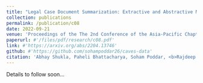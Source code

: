 ```yaml
---
title: "Legal Case Document Summarization: Extractive and Abstractive Methods and their Evaluation"
collection: publications
permalink: /publication/c08
date: 2022-09-21
venue: 'Proceedings of the The 2nd Conference of the Asia-Pacific Chapter of the Association for Computational Linguistics, <b>AACL 2022</b>'
paperurl: #'/files/pdf/research/c08.pdf'
link: #'https://arxiv.org/abs/2204.13746'
github: #'https://github.com/sohampoddar26/caves-data'
citation: 'Abhay Shukla, Paheli Bhattacharya, Soham Poddar, <b>Rajdeep Mukherjee</b>, Kripabandhu Ghosh, Pawan Goyal and Saptarshi Ghosh'
---
```

Details to follow soon...

<!-- [Paper](/files/pdf/research/c07.pdf){: .btn--research} [Code](https://github.com/sohampoddar26/caves-data){: .btn--research} [Poster](/files/pdf/research/CAVES_SIGIR2022_Poster.pdf){: .btn--research} [Slides](https://docs.google.com/presentation/d/e/2PACX-1vQw4i9eslnalTY1xQ20KT-9drFglpyU2004q-HHkd6UQNh1WYyS18p9r8smYFOxCVg1_X644XczMBD1/pub?start=true&loop=false&delayms=5000){: .btn--research} [Video](https://dl.acm.org/doi/10.1145/3477495.3531745){: .btn--research} [Citation](https://dl.acm.org/doi/10.1145/3477495.3531745){: .btn--research}
 -->